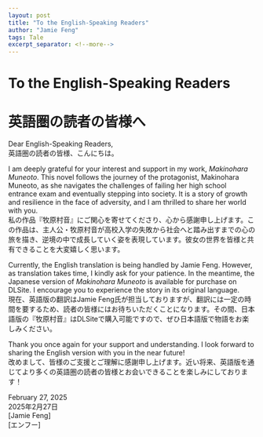 ```yaml
---
layout: post
title: "To the English-Speaking Readers"
author: "Jamie Feng"
tags: Tale
excerpt_separator: <!--more-->
---
```


# To the English-Speaking Readers  
# 英語圏の読者の皆様へ  

Dear English-Speaking Readers,  
英語圏の読者の皆様、こんにちは。  

<!--more-->

I am deeply grateful for your interest and support in my work, *Makinohara Muneoto*. This novel follows the journey of the protagonist, Makinohara Muneoto, as she navigates the challenges of failing her high school entrance exam and eventually stepping into society. It is a story of growth and resilience in the face of adversity, and I am thrilled to share her world with you.  
私の作品『牧原村音』にご関心を寄せてくださり、心から感謝申し上げます。この作品は、主人公・牧原村音が高校入学の失敗から社会へと踏み出すまでの心の旅を描き、逆境の中で成長していく姿を表現しています。彼女の世界を皆様と共有できることを大変嬉しく思います。  

Currently, the English translation is being handled by Jamie Feng. However, as translation takes time, I kindly ask for your patience. In the meantime, the Japanese version of *Makinohara Muneoto* is available for purchase on DLSite. I encourage you to experience the story in its original language.  
現在、英語版の翻訳はJamie Feng氏が担当しておりますが、翻訳には一定の時間を要するため、読者の皆様にはお待ちいただくことになります。その間、日本語版の『牧原村音』はDLSiteで購入可能ですので、ぜひ日本語版で物語をお楽しみください。  

Thank you once again for your support and understanding. I look forward to sharing the English version with you in the near future!  
改めまして、皆様のご支援とご理解に感謝申し上げます。近い将来、英語版を通じてより多くの英語圏の読者の皆様とお会いできることを楽しみにしております！  

February 27, 2025  
2025年2月27日  
[Jamie Feng]  
[エンフー]  

